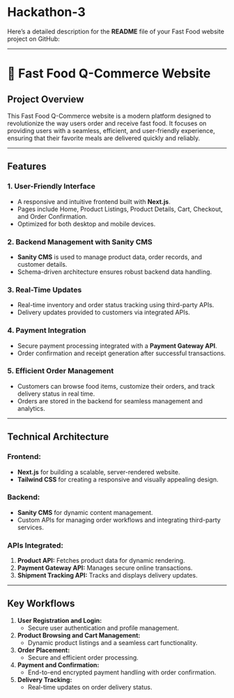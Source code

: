 # Hackathon-3

Here’s a detailed description for the **README** file of your Fast Food website project on GitHub:

---

# 🍔 Fast Food Q-Commerce Website  

## **Project Overview**  
This Fast Food Q-Commerce website is a modern platform designed to revolutionize the way users order and receive fast food. It focuses on providing users with a seamless, efficient, and user-friendly experience, ensuring that their favorite meals are delivered quickly and reliably.  

---

## **Features**  
### **1. User-Friendly Interface**  
- A responsive and intuitive frontend built with **Next.js**.  
- Pages include Home, Product Listings, Product Details, Cart, Checkout, and Order Confirmation.  
- Optimized for both desktop and mobile devices.  

### **2. Backend Management with Sanity CMS**  
- **Sanity CMS** is used to manage product data, order records, and customer details.  
- Schema-driven architecture ensures robust backend data handling.  

### **3. Real-Time Updates**  
- Real-time inventory and order status tracking using third-party APIs.  
- Delivery updates provided to customers via integrated APIs.  

### **4. Payment Integration**  
- Secure payment processing integrated with a **Payment Gateway API**.  
- Order confirmation and receipt generation after successful transactions.  

### **5. Efficient Order Management**  
- Customers can browse food items, customize their orders, and track delivery status in real time.  
- Orders are stored in the backend for seamless management and analytics.  

---

## **Technical Architecture**  
### **Frontend:**  
- **Next.js** for building a scalable, server-rendered website.  
- **Tailwind CSS** for creating a responsive and visually appealing design.  

### **Backend:**  
- **Sanity CMS** for dynamic content management.  
- Custom APIs for managing order workflows and integrating third-party services.  

### **APIs Integrated:**  
1. **Product API:** Fetches product data for dynamic rendering.  
2. **Payment Gateway API:** Manages secure online transactions.  
3. **Shipment Tracking API:** Tracks and displays delivery updates.  

---

## **Key Workflows**  
1. **User Registration and Login:**  
   - Secure user authentication and profile management.  
2. **Product Browsing and Cart Management:**  
   - Dynamic product listings and a seamless cart functionality.  
3. **Order Placement:**  
   - Secure and efficient order processing.  
4. **Payment and Confirmation:**  
   - End-to-end encrypted payment handling with order confirmation.  
5. **Delivery Tracking:**  
   - Real-time updates on order delivery status.  


